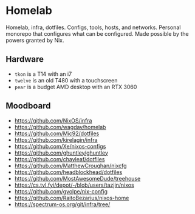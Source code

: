 # Homelab

Homelab, infra, dotfiles. Configs, tools, hosts, and networks.
Personal monorepo that configures what can be configured.
Made possible by the powers granted by Nix.

## Hardware

- `tkon` is a T14 with an i7
- `twelve` is an old T480 with a touchscreen
- `pear` is a budget AMD desktop with an RTX 3060

## Moodboard

- https://github.com/NixOS/infra
- https://github.com/wagdav/homelab
- https://github.com/Mic92/dotfiles
- https://github.com/kirelagin/infra
- https://github.com/Xe/nixos-configs
- https://github.com/ghuntley/ghuntley
- https://github.com/chayleaf/dotfiles
- https://github.com/MatthewCroughan/nixcfg
- https://github.com/headblockhead/dotfiles
- https://github.com/MostAwesomeDude/treehouse
- https://cs.tvl.fyi/depot/-/blob/users/tazjin/nixos
- https://github.com/gvolpe/nix-config
- https://github.com/RaitoBezarius/nixos-home
- https://spectrum-os.org/git/infra/tree/

